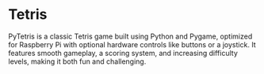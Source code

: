 # Tetris
PyTetris is a classic Tetris game built using Python and Pygame, optimized for Raspberry Pi with optional hardware controls like buttons or a joystick. It features smooth gameplay, a scoring system, and increasing difficulty levels, making it both fun and challenging.
